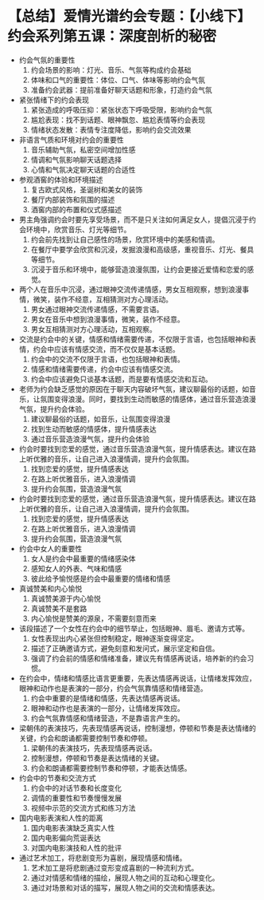 # 【总结】爱情光谱约会专题：【小线下】约会系列第五课：深度剖析的秘密

-   约会气氛的重要性
    1.  约会场景的影响：灯光、音乐、气氛等构成约会基础
    2.  体味和口气的重要性：体位、口气、体味等影响约会气氛
    3.  准备约会武器：提前准备好聊天话题和形象，打造约会气氛
-   紧张情绪下的约会表现
    1.  紧张造成的呼吸压抑：紧张状态下呼吸受限，影响约会气氛
    2.  尴尬表现：找不到话题、眼神飘忽、尴尬表情等约会表现
    3.  情绪状态发散：表情专注度降低，影响约会交流效果
-   非语言气质和环境对约会的重要性
    1.  音乐辅助气氛，私密空间增加性感
    2.  情调和气氛影响聊天话题选择
    3.  心情和气氛决定聊天话题的合适性
-   参观酒窖的体验和环境描述
    1.  复古欧式风格，圣诞树和美女的装饰
    2.  餐厅内部装饰和氛围的描述
    3.  酒窖内部的布置和仪式感描述
-   男主角强调约会时要先享受场景，而不是只关注如何满足女人，提倡沉浸于约会环境中，欣赏音乐、灯光等细节。
    1.  约会前先找到让自己感性的场景，欣赏环境中的美感和情调。
    2.  在餐厅中要学会欣赏和沉浸，发掘浪漫和高级感，重视音乐、灯光、餐具等细节。
    3.  沉浸于音乐和环境中，能够营造浪漫氛围，让约会更接近爱情和恋爱的感觉。
-   两个人在音乐中沉浸，通过眼神交流传递情感，男女互相观察，想到浪漫事情，微笑，装作不经意，互相猜测对方心理活动。
    1.  男女通过眼神交流传递情感，不需要言语。
    2.  男女在音乐中想到浪漫事情，微笑，装作不经意。
    3.  男女互相猜测对方心理活动，互相观察。
-   交流是约会中的关键，情感和情绪需要传递，不仅限于言语，也包括眼神和表情，约会中应该有情感交流，而不仅仅是基本话题。
    1.  约会中的交流不仅限于言语，也包括眼神和表情。
    2.  情感和情绪需要传递，约会中应该有情感交流。
    3.  约会中应该避免只谈基本话题，而是要有情感交流和互动。
-   老师为约会缺乏感觉的原因在于聊天内容破坏气氛，建议聊最俗的话题，如音乐，让氛围变得浪漫。同时，要找到生动而敏感的情感体，通过音乐营造浪漫气氛，提升约会体验。
    1.  建议聊最俗的话题，如音乐，让氛围变得浪漫
    2.  找到生动而敏感的情感体，提升情感表达
    3.  通过音乐营造浪漫气氛，提升约会体验
-   约会时要找到恋爱的感觉，通过音乐营造浪漫气氛，提升情感表达。建议在路上听优雅的音乐，让自己进入浪漫情调，提升约会氛围。
    1.  找到恋爱的感觉，提升情感表达
    2.  在路上听优雅音乐，进入浪漫情调
    3.  提升约会氛围，营造浪漫气氛
-   约会时要找到恋爱的感觉，通过音乐营造浪漫气氛，提升情感表达。建议在路上听优雅的音乐，让自己进入浪漫情调，提升约会氛围。
    1.  找到恋爱的感觉，提升情感表达
    2.  在路上听优雅音乐，进入浪漫情调
    3.  提升约会氛围，营造浪漫气氛
-   约会中女人的重要性
    1.  女人是约会中最重要的情绪感染体
    2.  感知女人的外表、气味和情感
    3.  彼此给予愉悦感是约会中最重要的情绪和情感
-   真诚赞美和内心愉悦
    1.  真诚赞美源于内心愉悦
    2.  真诚赞美不是套路
    3.  内心愉悦是赞美的源泉，不需要刻意而来
-   该段描述了一个女性在约会中的细节举止，包括眼神、眉毛、邀请方式等。
    1.  女性表现出内心紧张但控制稳定，眼神逐渐变得坚定。
    2.  描述了正确邀请方式，避免刻意和发问式，展示坚定和自信。
    3.  强调了约会前的情感和情绪准备，建议先有情感再说话，培养新的约会习惯。
-   在约会中，情绪和情感比语言更重要，先表达情感再说话，让情绪发挥效应，眼神和动作也是表演的一部分，约会气氛靠情感和情绪营造。
    1.  约会中重要的是情绪和情感，先表达情感再说话。
    2.  眼神和动作也是表演的一部分，让情绪发挥效应。
    3.  约会气氛靠情感和情绪营造，不是靠语言产生的。
-   梁朝伟的表演技巧，先表现情感再说话，控制漫想，停顿和节奏是表达情绪的关键，约会和朗诵都需要控制节奏和停顿。
    1.  梁朝伟的表演技巧，先表现情感再说话。
    2.  控制漫想，停顿和节奏是表达情绪的关键。
    3.  约会和朗诵都需要控制节奏和停顿，才能表达情感。
-   约会中的节奏和交流方式
    1.  约会中的对话节奏和长度变化
    2.  调情的重要性和节奏慢慢发展
    3.  视频中示范的交流方式和练习方法
-   国内电影表演和人性的距离
    1.  国内电影表演缺乏真实人性
    2.  国内电影偏向荒诞表达
    3.  对国内电影演技和人性的批评
-   通过艺术加工，将悲剧变形为喜剧，展现情感和情绪。
    1.  艺术加工是将悲剧通过变形变成喜剧的一种流利方式。
    2.  通过对情感和情绪的描绘，展现人物之间的互动和心理变化。
    3.  通过对场景和对话的描写，展现人物之间的交流和情感表达。